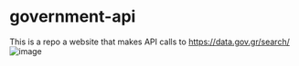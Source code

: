 # government-api
This is a repo a website that makes API calls to https://data.gov.gr/search/
![image](https://user-images.githubusercontent.com/62133012/110184768-5c22d180-7e19-11eb-835f-826ff57542c9.png)
